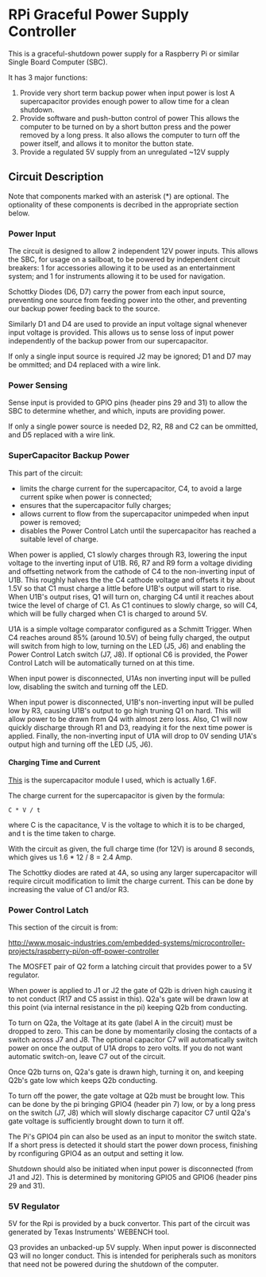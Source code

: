# RPi Graceful Power Supply Controller

This is a graceful-shutdown power supply for a Raspberry Pi or
similar Single Board Computer (SBC).

It has 3 major functions:

1) Provide very short term backup power when input power is lost
   A supercapacitor provides enough power to allow time for a clean
   shutdown. 
2) Provide software and push-button control of power
   This allows the computer to be turned on by a short button press
   and the power removed by a long press.  It also allows the computer
   to turn off the power itself, and allows it to monitor the button
   state.
3) Provide a regulated 5V supply from an unregulated ~12V supply

## Circuit Description

Note that components marked with an asterisk (*) are optional.  The
optionality of these components is decribed in the appropriate section
below.

### Power Input

The circuit is designed to allow 2 independent 12V power inputs.  This
allows the SBC, for usage on a sailboat, to be powered by independent
circuit breakers: 1 for accessories allowing it to be used as an
entertainment system; and 1 for instruments allowing it to be used for
navigation.

Schottky Diodes (D6, D7) carry the power from each input source,
preventing one source from feeding power into the other, and
preventing our backup power feeding back to the source.

Similarly D1 and D4 are used to provide an input voltage signal
whenever input voltage is provided.  This allows us to sense loss of
input power independently of the backup power from our
supercapacitor.

If only a single input source is required J2 may be ignored; D1 and
D7 may be ommitted; and D4 replaced with a wire link.

### Power Sensing

Sense input is provided to GPIO pins (header pins 29 and 31) to allow
the SBC to determine whether, and which, inputs are providing power.

If only a single power source is needed D2, R2, R8 and C2 can be
ommitted, and D5 replaced with a wire link.

### SuperCapacitor Backup Power

This part of the circuit:

- limits the charge current for the supercapacitor, C4, to avoid a
  large current spike when power is connected;
- ensures that the supercapacitor fully charges;
- allows current to flow from the supercapacitor unimpeded when
  input power is removed;
- disables the Power Control Latch until the supercapacitor has
  reached a suitable level of charge. 

When power is applied, C1 slowly charges through R3, lowering the
input voltage to the inverting input of U1B.  R6, R7 and R9 form a
voltage dividing and offsetting network from the cathode of C4 to the
non-inverting input of U1B.  This roughly halves the the C4 cathode
voltage and offsets it by about 1.5V so that C1 must charge a little
before U1B's output will start to rise.  When U1B's output rises, Q1
will turn on, charging C4 until it reaches about twice the level of
charge of C1.  As C1 continues to slowly charge, so will C4, which
will be fully charged when C1 is charged to around 5V.

U1A is a simple voltage comparator configured as a Schmitt Trigger.
When C4 reaches around 85% (around 10.5V) of being fully
charged, the output will switch from high to low, turning on the LED
(J5, J6) and enabling the Power Control Latch switch (J7, J8).  If
optional C6 is provided, the Power Control Latch will be automatically
turned on at this time.

When input power is disconnected, U1As non inverting input will be
pulled low, disabling the switch and turning off the LED.

When input power is disconnected, U1B's non-inverting input will be
pulled low by R3, causing U1B's output to go high truning Q1 on hard.
This will allow power to be drawn from Q4 with almost zero loss.
Also, C1 will now quickly discharge through R1 and D3, readying it for
the next time power is applied.  Finally, the non-inverting input of
U1A will drop to 0V sending U1A's output high and turning off the LED
(J5, J6).

#### Charging Time and Current

[This](https://www.amazon.ca/LMUWF-Capacitor-Module-Capacitors-Protection/dp/B09FXK86RZ/ref=sr_1_2?crid=354P0FGQLHK3U&keywords=2f+super+capacitor&qid=1648493702&sprefix=2f+supercapacitor%2Caps%2C146&sr=8-2)
is the supercapacitor module I used, which is actually 1.6F.

The charge current for the supercapacitor is given by the formula:

    C * V / t

where C is the capacitance, V is the voltage to which it is to be
charged, and t is the time taken to charge.

With the circuit as given, the full charge time (for 12V) is around 8 seconds,
which gives us 1.6 * 12 / 8 = 2.4 Amp.

The Schottky diodes are rated at 4A, so using any larger
supercapacitor will require circuit modification to limit the charge
current.  This can be done by increasing the value of C1 and/or R3. 

### Power Control Latch

This section of the circuit is from:

http://www.mosaic-industries.com/embedded-systems/microcontroller-projects/raspberry-pi/on-off-power-controller

The MOSFET pair of Q2 form a latching circuit that provides power to a
5V regulator.

When power is applied to J1 or J2 the gate of Q2b is driven high
causing it to not conduct (R17 and C5 assist in this).  Q2a's gate
will be drawn low at this point (via internal resistance in the pi)
keeping Q2b from conducting.

To turn on Q2a, the Voltage at its gate (label A in the circuit) must
be dropped to zero.  This can be done by momentarily closing the
contacts of a switch across J7 and J8.  The optional capacitor C7 will
automatically switch power on once the output of U1A drops to zero
volts.  If you do not want automatic switch-on, leave C7 out of the
circuit.

Once Q2b turns on, Q2a's gate is drawn high, turning it on, and
keeping Q2b's gate low which keeps Q2b conducting.

To turn off the power, the gate voltage at Q2b must be brought low.
This can be done by the pi bringing GPIO4 (header pin 7) low, or by a
long press on the switch (J7, J8) which will slowly discharge
capacitor C7 until Q2a's gate voltage is sufficiently brought down to
turn it off.

The Pi's GPIO4 pin can also be used as an input to monitor the
switch state.  If a short press is detected it should start the power
down process, finishing by rconfiguring GPIO4 as an output and setting
it low.

Shutdown should also be initiated when input power is disconnected
(from J1 and J2).  This is determined by monitoring GPIO5 and GPIO6
(header pins 29 and 31).

### 5V Regulator

5V for the Rpi is provided by a buck convertor.  This part of the
circuit was generated by Texas Instruments' WEBENCH tool.

Q3 provides an unbacked-up 5V supply.  When input power is
disconnected Q3 will no longer conduct.  This is intended for
peripherals such as monitors that need not be powered during the
shutdown of the computer. 
